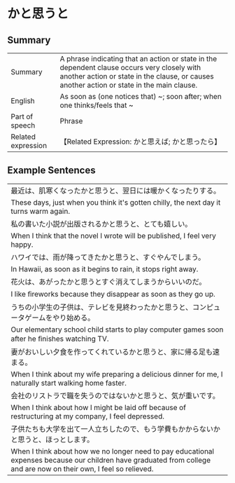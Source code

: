 # かと思うと

## Summary

<table><tr>   <td>Summary</td>   <td>A phrase indicating that an action or state in the dependent clause occurs very closely with another action or state in the clause, or causes another action or state in the main clause.</td></tr><tr>   <td>English</td>   <td>As soon as (one notices that) ~; soon after; when one thinks/feels that ~</td></tr><tr>   <td>Part of speech</td>   <td>Phrase</td></tr><tr>   <td>Related expression</td>   <td>【Related Expression: かと思えば; かと思ったら】</td></tr></table>

## Example Sentences

<table><tr><td>最近は、肌寒くなったかと思うと、翌日には暖かくなったりする。</td></tr><tr><td>These days, just when you think it's gotten chilly, the next day it turns warm again.</td></tr><tr><td>私の書いた小説が出版されるかと思うと、とても嬉しい。</td></tr><tr><td>When I think that the novel I wrote will be published, I feel very happy.</td></tr><tr><td>ハワイでは、雨が降ってきたかと思うと、すぐやんでしまう。</td></tr><tr><td>In Hawaii, as soon as it begins to rain, it stops right away.</td></tr><tr><td>花火は、あがったかと思うとすぐ消えてしまうからいいのだ。</td></tr><tr><td>I like ﬁreworks because they disappear as soon as they go up.</td></tr><tr><td>うちの小学生の子供は、テレビを見終わったかと思うと、コンピュータゲームをやり始める。</td></tr><tr><td>Our elementary school child starts to play computer games soon after he ﬁnishes watching TV.</td></tr><tr><td>妻がおいしい夕食を作ってくれているかと思うと、家に帰る足も速まる。</td></tr><tr><td>When I think about my wife preparing a delicious dinner for me, I naturally start walking home faster.</td></tr><tr><td>会社のリストラで職を失うのではないかと思うと、気が重いです。</td></tr><tr><td>When I think about how I might be laid off because of restructuring at my company, I feel depressed.</td></tr><tr><td>子供たちも大学を出て一人立ちしたので、もう学費もかからないかと思うと、ほっとします。</td></tr><tr><td>When I think about how we no longer need to pay educational expenses because our children have graduated from college and are now on their own, I feel so relieved.</td></tr></table>

